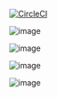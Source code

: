 [![CircleCI](https://dl.circleci.com/status-badge/img/gh/marcowini/marcowinistoerferunittest/tree/main.svg?style=svg&circle-token=CCIPAT_R1eHSffMdKf2tbunYsrAAj_3b1250429e257c5135982022a7911b0785aa704a)](https://dl.circleci.com/status-badge/redirect/gh/marcowini/marcowinistoerferunittest/tree/main)

![image](https://github.com/user-attachments/assets/c4bb8b42-4827-4f0c-8929-e1e3d8a5e81c)


![image](https://github.com/user-attachments/assets/ab52b924-70d4-43b1-ae9a-d9a35472d07e)


![image](https://github.com/user-attachments/assets/1997a95e-e74e-4af0-956d-dbcfac174e00)

![image](https://github.com/user-attachments/assets/f34f0457-9123-464b-9b14-805f7097251d)
